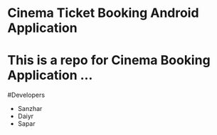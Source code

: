 # Cinema Ticket Booking Android Application

# This is a repo for Cinema Booking Application ...

#Developers
* Sanzhar
* Daiyr
* Sapar
